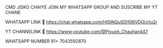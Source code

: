 CMD JISKO CHAIYE JOIN MY WHATSAPP GROUP AND SUSCRIBE MY YT CHANE

WHATSAPP LINK 🔗 https://chat.whatsapp.com/HlSlNQu5DI106VDGUrIu2r

YT CHANNELINK 🔗 https://www.youtube.com/@Piyush_Chauhan447

WHATSAPP NUMBER 91+ 7043592870
